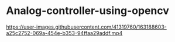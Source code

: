 # Analog-controller-using-opencv


https://user-images.githubusercontent.com/41319760/163188603-a25c2752-069a-454e-b353-94ffaa29addf.mp4

